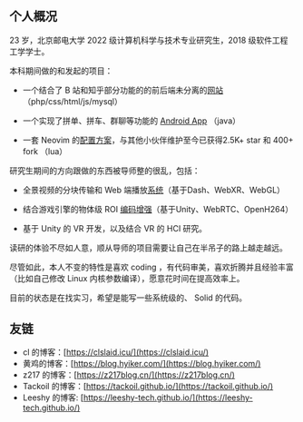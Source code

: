 # 

## 个人概况

23 岁，北京邮电大学 2022 级计算机科学与技术专业研究生，2018 级软件工程工学学士。

本科期间做的和发起的项目：

- 一个结合了 B 站和知乎部分功能的的前后端未分离的[网站](https://github.com/ayamir/CodingYouth2.0)（php/css/html/js/mysql）

- 一个实现了拼单、拼车、群聊等功能的 [Android App](https://github.com/ayamir/DuoDuoPin) （java）

- 一套 Neovim 的[配置方案](https://github.com/ayamir/nvimdots)，与其他小伙伴维护至今已获得2.5K+ star 和 400+ fork （lua）

研究生期间的方向跟做的东西被导师整的很乱，包括：

- 全景视频的分块传输和 Web 端播放[系统](https://github.com/ayamir/tiled-vr-dash-platform)（基于Dash、WebXR、WebGL）

- 结合游戏引擎的物体级 ROI [编码增强](https://github.com/ayamir/openh264-differentiated-streaming)（基于Unity、WebRTC、OpenH264）

- 基于 Unity 的 VR 开发，以及结合 VR 的 HCI 研究。

读研的体验不尽如人意，顺从导师的项目需要让自己在半吊子的路上越走越远。

尽管如此，本人不变的特性是喜欢 coding ，有代码审美，喜欢折腾并且经验丰富（比如自己修改 Linux 内核参数编译），愿意花时间在提高效率上。

目前的状态是在找实习，希望是能写一些系统级的、 Solid 的代码。

## 友链

- cl 的博客：[https://clslaid.icu/](https://clslaid.icu/)
- 黄鸡的博客：[https://blog.hyiker.com/](https://blog.hyiker.com/)
- z217 的博客：[https://z217blog.cn/](https://z217blog.cn/)
- Tackoil 的博客：[https://tackoil.github.io/](https://tackoil.github.io/)
- Leeshy 的博客: [https://leeshy-tech.github.io/](https://leeshy-tech.github.io/)

